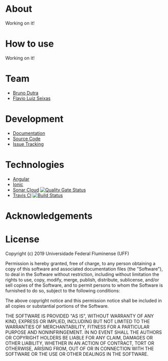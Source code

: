 # About

Working on it!

# How to use

Working on it!

# Team

* [Bruno Dutra](https://github.com/brunodutr/) 
* [Flavio Luiz Seixas](http://lattes.cnpq.br/4319951805195534)

# Development

* [Documentation](https://github.com/brunodutr/ionic-travis/wiki)
* [Source Code](https://github.com/brunodutr/ionic-travis)
* [Issue Tracking](https://github.com/brunodutr/ionic-travis/issues)

# Technologies

* [Angular](https://angular.io/)
* [Ionic](https://ionicframework.com/)
* [Sonar Cloud](https://sonarcloud.io) [![Quality Gate Status](https://sonarcloud.io/api/project_badges/measure?project=IonicTravis&metric=alert_status)](https://sonarcloud.io/dashboard?id=IonicTravis)
* [Travis CI](https://travis-ci.com/) [![Build Status](https://travis-ci.com/brunodutr/ionic-travis.svg?branch=master)](https://travis-ci.com/brunodutr/ionic-travis)

# Acknowledgements


# License

Copyright (c) 2019 Universidade Federal Fluminense (UFF)

Permission is hereby granted, free of charge, to any person obtaining a copy of this software and associated documentation files (the "Software"), to deal in the Software without restriction, including without limitation the rights to use, copy, modify, merge, publish, distribute, sublicense, and/or sell copies of the Software, and to permit persons to whom the Software is furnished to do so, subject to the following conditions:

The above copyright notice and this permission notice shall be included in all copies or substantial portions of the Software.

THE SOFTWARE IS PROVIDED "AS IS", WITHOUT WARRANTY OF ANY KIND, EXPRESS OR IMPLIED, INCLUDING BUT NOT LIMITED TO THE WARRANTIES OF MERCHANTABILITY, FITNESS FOR A PARTICULAR PURPOSE AND NONINFRINGEMENT. IN NO EVENT SHALL THE AUTHORS OR COPYRIGHT HOLDERS BE LIABLE FOR ANY CLAIM, DAMAGES OR OTHER LIABILITY, WHETHER IN AN ACTION OF CONTRACT, TORT OR OTHERWISE, ARISING FROM, OUT OF OR IN CONNECTION WITH THE SOFTWARE OR THE USE OR OTHER DEALINGS IN THE SOFTWARE.
